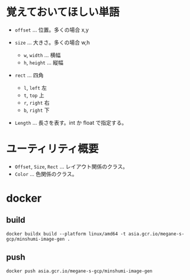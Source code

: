 # 覚えておいてほしい単語

- `offset` ... 位置。多くの場合 x,y

- `size` ... 大きさ。多くの場合 w,h

  - `w`, `width` ... 横幅
  - `h`, `height` ... 縦幅

- `rect` ... 四角

  - `l`, `left` 左
  - `t`, `top` 上
  - `r`, `right` 右
  - `b`, `right` 下

- `Length` ... 長さを表す。int か float で指定する。

# ユーティリティ概要

- `Offset`, `Size`, `Rect` ... レイアウト関係のクラス。
- `Color` ... 色関係のクラス。

# docker

## build

```
docker buildx build --platform linux/amd64 -t asia.gcr.io/megane-s-gcp/minshumi-image-gen .
```

## push

```
docker push asia.gcr.io/megane-s-gcp/minshumi-image-gen
```
